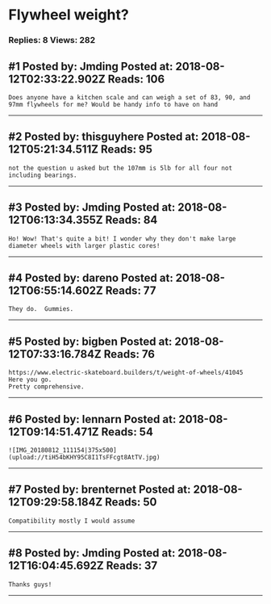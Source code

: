 # Flywheel weight?

### Replies: 8 Views: 282

## \#1 Posted by: Jmding Posted at: 2018-08-12T02:33:22.902Z Reads: 106

```
Does anyone have a kitchen scale and can weigh a set of 83, 90, and 97mm flywheels for me? Would be handy info to have on hand
```

---
## \#2 Posted by: thisguyhere Posted at: 2018-08-12T05:21:34.511Z Reads: 95

```
not the question u asked but the 107mm is 5lb for all four not including bearings.
```

---
## \#3 Posted by: Jmding Posted at: 2018-08-12T06:13:34.355Z Reads: 84

```
Ho! Wow! That's quite a bit! I wonder why they don't make large diameter wheels with larger plastic cores!
```

---
## \#4 Posted by: dareno Posted at: 2018-08-12T06:55:14.602Z Reads: 77

```
They do.  Gummies.
```

---
## \#5 Posted by: bigben Posted at: 2018-08-12T07:33:16.784Z Reads: 76

```
https://www.electric-skateboard.builders/t/weight-of-wheels/41045
Here you go.
Pretty comprehensive.
```

---
## \#6 Posted by: lennarn Posted at: 2018-08-12T09:14:51.471Z Reads: 54

```
![IMG_20180812_111154|375x500](upload://tiH54bKHY95C8I1TsFFcgt8AtTV.jpg)
```

---
## \#7 Posted by: brenternet Posted at: 2018-08-12T09:29:58.184Z Reads: 50

```
Compatibility mostly I would assume
```

---
## \#8 Posted by: Jmding Posted at: 2018-08-12T16:04:45.692Z Reads: 37

```
Thanks guys!
```

---
